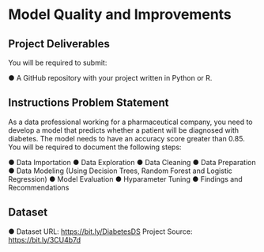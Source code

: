 # Model Quality and Improvements 

## Project Deliverables
You will be required to submit:

● A GitHub repository with your project written in Python or R.

## Instructions Problem Statement
As a data professional working for a pharmaceutical company, you need to develop a model that predicts whether a patient will be diagnosed with diabetes. The model needs to have an accuracy score greater than 0.85.
You will be required to document the following steps:

● Data Importation
● Data Exploration
● Data Cleaning
● Data Preparation
● Data Modeling (Using Decision Trees, Random Forest and Logistic Regression)
● Model Evaluation
● Hyparameter Tuning
● Findings and Recommendations

## Dataset
● Dataset URL: https://bit.ly/DiabetesDS Project Source: https://bit.ly/3CU4b7d
